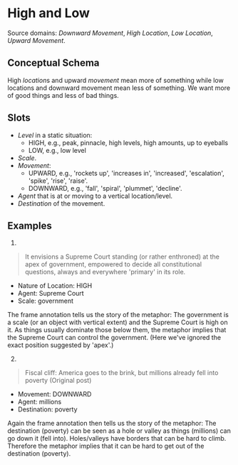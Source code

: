 # High and Low

Source domains: *Downward Movement*, *High Location*, *Low Location*,
*Upward Movement*.


## Conceptual Schema

High *location*s and upward *movement* mean more of something while low
locations and downward movement mean less of something. We want more of
good things and less of bad things.


## Slots

- *Level* in a static situation:
  - HIGH, e.g., peak, pinnacle, high levels, high amounts, up to
    eyeballs
  - LOW, e.g., low level
- *Scale*.
- *Movement*:
  - UPWARD, e.g., 'rockets up', 'increases in', 'increased',
    'escalation', 'spike', 'rise', 'raise'.
  - DOWNWARD, e.g., 'fall', 'spiral', 'plummet', 'decline'.
- *Agent* that is at or moving to a vertical location/level.
- *Destination* of the movement.


## Examples

1.
> It envisions a Supreme Court standing (or rather enthroned) at the
> apex of government, empowered to decide all constitutional questions,
> always and everywhere 'primary' in its role.
- Nature of Location: HIGH
- Agent: Supreme Court
- Scale: government

The frame annotation tells us the story of the metaphor: The government
is a scale (or an object with vertical extent) and the Supreme Court is
high on it. As things usually dominate those below them, the metaphor
implies that the Supreme Court can control the government. (Here we've
ignored the exact position suggested by 'apex'.)


2.
> Fiscal cliff: America goes to the brink, but millions already fell
> into poverty (Original post)
- Movement: DOWNWARD
- Agent: millions
- Destination: poverty

Again the frame annotation then tells us the story of the metaphor: The
destination (poverty) can be seen as a hole or valley as things
(millions) can go down it (fell into). Holes/valleys have borders that
can be hard to climb. Therefore the metaphor implies that it can be hard
to get out of the destination (poverty).
